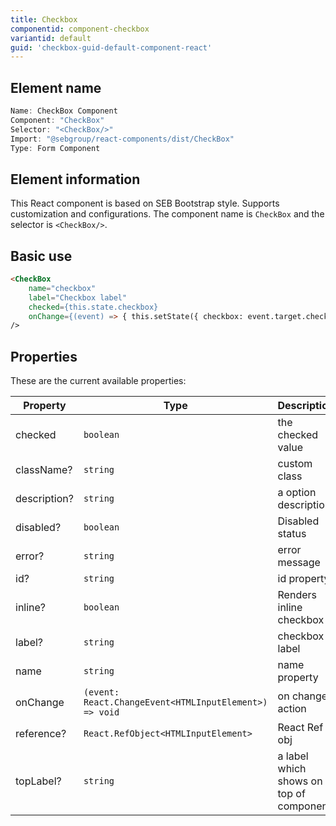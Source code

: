 ```yaml
---
title: Checkbox
componentid: component-checkbox
variantid: default
guid: 'checkbox-guid-default-component-react'
---
```


## Element name
```javascript
Name: CheckBox Component
Component: "CheckBox"
Selector: "<CheckBox/>"
Import: "@sebgroup/react-components/dist/CheckBox"
Type: Form Component
```

## Element information 
This React component is based on SEB Bootstrap style. Supports customization and configurations. The component name is `CheckBox` and the selector is `<CheckBox/>`.

## Basic use
```html
<CheckBox
    name="checkbox"
    label="Checkbox label"
    checked={this.state.checkbox}
    onChange={(event) => { this.setState({ checkbox: event.target.checked }); }}
/>
```

## Properties
These are the current available properties:

| Property     | Type                                                   | Description                             |
| ------------ | ------------------------------------------------------ | --------------------------------------- |
| checked      | `boolean`                                              | the checked value                       |
| className?   | `string`                                               | custom class                            |
| description? | `string`                                               | a option description                    |
| disabled?    | `boolean`                                              | Disabled status                         |
| error?       | `string`                                               | error message                           |
| id?          | `string`                                               | id property                             |
| inline?      | `boolean`                                              | Renders inline checkbox                 |
| label?       | `string`                                               | checkbox label                          |
| name         | `string`                                               | name property                           |
| onChange     | `(event: React.ChangeEvent<HTMLInputElement>) => void` | on change action                        |
| reference?   | `React.RefObject<HTMLInputElement>`                    | React Ref obj                           |
| topLabel?    | `string`                                               | a label which shows on top of component |
